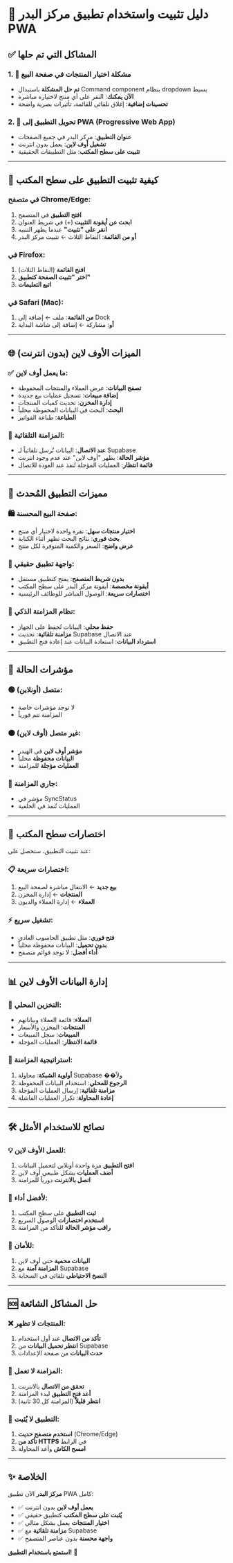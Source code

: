 # 📱 دليل تثبيت واستخدام تطبيق مركز البدر PWA

## ✅ المشاكل التي تم حلها

### 1. 🔧 مشكلة اختيار المنتجات في صفحة البيع

- **تم حل المشكلة** باستبدال Command component بنظام dropdown بسيط
- **الآن يمكنك**: النقر على أي منتج لاختياره مباشرة
- **تحسينات إضافية**: إغلاق تلقائي للقائمة، تأثيرات بصرية واضحة

### 2. 🚀 تحويل التطبيق إلى PWA (Progressive Web App)

- **عنوان التطبيق**: مركز البدر في جميع الصفحات
- **تشغيل أوف لاين**: يعمل بدون انترنت
- **تثبيت على سطح المكتب**: مثل التطبيقات الحقيقية

---

## 📲 كيفية تثبيت التطبيق على سطح المكتب

### في متصفح Chrome/Edge:

1. **افتح التطبيق** في المتصفح
2. **ابحث عن أيقونة التثبيت** (+) في شريط العنوان
3. **انقر على "تثبيت"** عندما يظهر التنبيه
4. **أو من القائمة**: النقاط الثلاث ← تثبيت مركز البدر

### في Firefox:

1. **افتح القائمة** (النقاط الثلاث)
2. **اختر "تثبيت الصفحة كتطبيق"**
3. **اتبع التعليمات**

### في Safari (Mac):

1. **من القائمة**: ملف ← إضافة إلى Dock
2. **أو**: مشاركة ← إضافة إلى شاشة البداية

---

## 🌐 الميزات الأوف لاين (بدون انترنت)

### ✅ ما يعمل أوف لاين:

- **تصفح البيانات**: عرض العملاء والمنتجات المحفوظة
- **إضافة مبيعات**: تسجيل عمليات بيع جديدة
- **إدارة المخزن**: تحديث كميات المنتجات
- **البحث**: البحث في البيانات المحفوظة محلياً
- **الطباعة**: طباعة الفواتير

### 🔄 المزامنة التلقائية:

- **عند الاتصال**: البيانات تُرسل تلقائياً لـ Supabase
- **مؤشر الحالة**: يظهر "أوف لاين" عند عدم وجود انترنت
- **قائمة انتظار**: العمليات المؤجلة تُنفذ عند العودة للاتصال

---

## 🎯 مميزات التطبيق المُحدث

### 🛍️ صفحة البيع المحسنة:

- **اختيار منتجات سهل**: نقرة واحدة لاختيار أي منتج
- **بحث فوري**: نتائج البحث تظهر أثناء الكتابة
- **عرض واضح**: السعر والكمية المتوفرة لكل منتج

### 📱 واجهة تطبيق حقيقي:

- **بدون شريط المتصفح**: يفتح كتطبيق مستقل
- **أيقونة مخصصة**: أيقونة مركز البدر على سطح المكتب
- **اختصارات سريعة**: الوصول المباشر للوظائف الرئيسية

### 🔄 نظام المزامنة الذكي:

- **حفظ محلي**: البيانات تُحفظ على الجهاز
- **مزامنة تلقائية**: تحديث Supabase عند الاتصال
- **استرداد البيانات**: استعادة البيانات عند إعادة فتح التطبيق

---

## 🔧 مؤشرات الحالة

### 🟢 متصل (أونلاين):

- لا توجد مؤشرات خاصة
- المزامنة تتم فورياً

### 🟠 غير متصل (أوف لاين):

- **مؤشر أوف لاين** في الهيدر
- **البيانات محفوظة** محلياً
- **العمليات مؤجلة** للمزامنة

### 🔄 جاري المزامنة:

- مؤشر في SyncStatus
- العمليات تُنفذ في الخلفية

---

## 🚀 اختصارات سطح المكتب

عند تثبيت التطبيق، ستحصل على:

### 📋 اختصارات سريعة:

1. **بيع جديد** ← الانتقال مباشرة لصفحة البيع
2. **المنتجات** ← إدارة المخزن
3. **العملاء** ← إدارة العملاء والديون

### ⚡ تشغيل سريع:

- **فتح فوري**: مثل تطبيق الحاسوب العادي
- **بدون تحميل**: البيانات محفوظة محلياً
- **أداء أفضل**: لا توجد قوائم متصفح

---

## 📊 إدارة البيانات الأوف لاين

### 💾 التخزين المحلي:

- **العملاء**: قائمة العملاء وبياناتهم
- **المنتجات**: المخزن والأسعار
- **المبيعات**: سجل المبيعات
- **قائمة الانتظار**: العمليات المؤجلة

### 🔄 استراتيجية المزامنة:

1. **أولوية الشبكة**: محاولة Supabase ��ولاً
2. **الرجوع للمحلي**: استخدام البيانات المحفوظة
3. **مزامنة تلقائية**: إرسال العمليات المؤجلة
4. **إعادة المحاولة**: تكرار العمليات الفاشلة

---

## 🛠️ نصائح للاستخدام الأمثل

### 💡 للعمل الأوف لاين:

1. **افتح التطبيق** مرة واحدة أونلاين لتحميل البيانات
2. **أضف العمليات** بشكل طبيعي أوف لاين
3. **اتصل بالانترنت** دورياً للمزامنة

### 🎯 لأفضل أداء:

1. **ثبت التطبيق** على سطح المكتب
2. **استخدم اختصارات** الوصول السريع
3. **راقب مؤشر الحالة** للتأكد من المزامنة

### 🔐 للأمان:

1. **البيانات محمية** حتى أوف لاين
2. **المزامنة آمنة** مع Supabase
3. **النسخ الاحتياطي** تلقائي في السحابة

---

## 🆘 حل المشاكل الشائعة

### ❌ المنتجات لا تظهر:

1. **تأكد من الاتصال** عند أول استخدام
2. **انتظر تحميل البيانات** من Supabase
3. **حدث البيانات** من صفحة الإعدادات

### 🔄 المزامنة لا تعمل:

1. **تحقق من الاتصال** بالانترنت
2. **أعد فتح التطبيق** لبدء المزامنة
3. **انتظر قليلاً** (المزامنة كل 30 ثانية)

### 📱 التطبيق لا يُثبت:

1. **استخدم متصفح حديث** (Chrome/Edge)
2. **تأكد من HTTPS** في الرابط
3. **امسح الكاش** وأعد المحاولة

---

## ✨ الخلاصة

**مركز البدر** الآن تطبيق PWA كامل:

- ✅ **يعمل أوف لاين** بدون انترنت
- ✅ **يُثبت على سطح المكتب** كتطبيق حقيقي
- ✅ **اختيار المنتجات** يعمل بشكل مثالي
- ✅ **مزامنة تلقائية** مع Supabase
- ✅ **واجهة محسنة** بدون عناصر المتصفح

**استمتع باستخدام التطبيق!** 🎉
